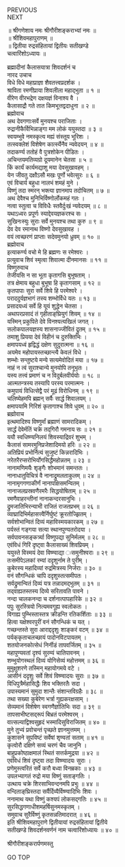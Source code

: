 PREVIOUS  
NEXT  
  
॥ श्रीगणेशाय नमः श्रीगौरीशङ्कराभ्यां नमः ॥  
॥ श्रीशिवमहापुराणम् ॥  
॥ द्वितीया रुद्रसंहितायां द्वितीयः सतीखण्डे  
चत्वारिंशोऽध्यायः ॥  
  
ब्रह्मादीनां कैलासयात्रा शिवदर्शनं च  
नारद उचाच  
विधे विधे महाप्राज्ञा शैवतत्त्वप्रदर्शक ।  
श्राविता रमणीप्राया शिवलीला महाद्‌भुता ॥ १ ॥  
वीरेण वीरभद्रेण दक्षयज्ञं विनाश्य वै ।  
कैलासाद्रौ गते तात किमभूत्तद्वदाधुना ॥ २ ॥  
ब्रह्मोवाच  
अथ देवगणाःसर्वे मुनयश्च पराजिताः ।  
रुद्रानीकैर्विभिन्नाङ्‌गा मम लोकं ययुस्तदा ॥ ३ ॥  
स्वयम्भुवे नमस्कृत्य मह्यं संस्तूय भूरिशः ।  
तत्स्वक्लेशं विशेषेण कार्त्स्येनैव न्यवेदयन् ॥ ४ ॥  
तदाकर्ण्य ततोहं वै पुत्रशोकेन पीडितः ।  
अचिन्तयमतिव्यग्रो दूयमानेन चेतसा ॥ ५ ॥  
किं कार्यं कार्यमद्याशु मया देवसुखावहम् ।  
येन जीवतु दक्षौऽसौ मखः पूर्णो भवेत्सुरः ॥ ६ ॥  
एवं विचार्य बहुधा नालभं शमहं मुने ।  
विष्णुं तदा स्मरन् भक्त्या ज्ञानमाप तदोचितम् ॥ ७ ॥  
अथ देवैश्च मुनिभिर्विष्णोर्लोकमहं गतः ।  
नत्वा स्तुत्वा च विविधैः स्तवैर्दुःखं न्यवेदयम् ॥ ८ ॥  
यथाऽध्वरः प्रपूर्णः स्याद्देवयज्ञकरश्च सः ।  
सुखिनःस्युः सुराः सर्वे मुनयश्च तथा कुरु ॥ ९ ॥  
देव देव रमानाथ विष्णो देवसुखावह ।  
वयं त्वच्छरणं प्राप्ताः सदेवमुनयो ध्रुवम् ॥ १० ॥  
ब्रह्मोवाच  
इत्याकर्ण्य वचो मे हि ब्रह्मणः स रमेश्वरः ।  
प्रत्युवाच शिवं स्मृत्वा शिवात्मा दीनमानसः ॥ ११ ॥  
विष्णुरुवाच  
तेजीयसि न सा भूता कृतागसि बुभूषताम् ।  
तत्र क्षेमाय बहुधा बुभूषा हि कृतागसाम् ॥ १२ ॥  
कृतपापाः सुरा सर्वे शिवे हि परमेश्वरे ।  
पराददुर्यज्ञभागं तस्य शम्भोर्विधे यतः ॥ १३ ॥  
प्रसादयध्यं सर्वे हि यूयं शुद्धेन चेतसा ।  
अथापरप्रसादं तं गृहीताङ्‌घ्रियुगं शिवम् ॥ १४ ॥  
यस्मिन् प्रकुपिते देवे विनश्यत्यखिलं जगत् ।  
सलोकपालयज्ञस्य शासनाज्जीवितं द्रुतम् ॥ १५ ॥  
तमाशु प्रियया देवं विहीनं च दुरुक्तिभिः ।  
क्षमापयध्वं हृद्विद्धं दक्षेण सुदुरात्मना ॥ १६ ॥  
अयमेव महोपायस्तच्छान्त्यै केवलं विधे ।  
शम्भोः सन्तुष्टये मन्ये सत्यमेवोदितं मया ॥ १७ ॥  
नाहं न त्वं सुराश्चान्ये मुनयोपि तनूभृतः ।  
यस्य तत्त्वं प्रमाणं च न विदुर्बलवीर्ययोः ॥ १८ ॥  
आत्मतन्त्रस्य तस्यापि परस्य परमात्मनः ।  
कमुपायं विधित्सेद्वै परं मूढं विरोधिनम् ॥ १९ ॥  
चलिष्येहमपि ब्रह्मन् सर्वैः सार्द्ध शिवालयम् ।  
क्षमापयामि गिरिशं कृतागाश्च शिवे धुवम् ॥ २० ॥  
ब्रह्मोवाच  
इत्थमादिश्य विष्णुर्मां ब्रह्माणं सामरादिकम् ।  
सार्द्धं देवेर्मतिं चक्रे तद्‌गिरौ गमनाय सः ॥ २१ ॥  
ययौ स्वधिष्ण्यनिलयं शिवस्याद्रिवरं शुभम् ।  
कैलासं सामरमुनिप्रजेशादिमयो हरिः ॥ २२ ॥  
अतिप्रियं प्रभोर्नित्यं सुजुष्टं किन्नरादिभिः ।  
नरेतरैरप्सरोभिर्योगसिद्धैमहोन्नतम् ॥ २३ ॥  
नानामणिमयैः शृङ्‌गैः शोभमानं समन्ततः ।  
नानाधातुविचित्रं वै नानाद्रुमलताकुलम् ॥ २४ ॥  
नानामृगगणाकीर्णं नानापक्षिसमन्वितम् ।  
नानाजलप्रस्रवणैरमरैः सिद्धयोषिताम् ॥ २५ ॥  
रमणैवाहरन्तीनां नानाकन्दरसानुभिः ।  
द्रुमजातिभिरन्याभी राजितं राजतप्रभम् ॥ २६ ॥  
व्याघ्रादिभिर्महासत्त्वैर्निर्घुष्टं क्रूरतोज्झितम् ।  
सर्वशोभान्वितं दिव्यं महाविस्मयकारकम् ॥ २७ ॥  
पर्यस्तं गङ्‌गया सत्या स्थानपुण्यतरोदया ।  
सर्वपावनसङ्‌कर्त्र्या विष्णुपद्या सुनिर्मलम् ॥ २८ ॥  
एवंविधं गिरिं दृष्ट्वा कैलासाख्यं शिवप्रियम् ।  
ययुस्ते विस्मयं देवा विष्ण्वाद्या ःसमुनीश्वराः ॥ २९ ॥  
तःसमीपेऽलकां रम्यां ददृशुर्नाम ते पुरीम् ।  
कुबेरस्य महादिव्यां रुद्रमित्रस्य निर्जराः ॥ ३० ॥  
वनं सौगन्धिकं चापि ददृशुस्तत्समीपतः ।  
सर्वद्रुमान्वितं दिव्यं यत्र तन्नादमद्‌भुतम् ॥ ३१ ॥  
तद्‌वाह्यतस्तस्य दिव्ये सरितावति पावने ।  
नन्दा चालकनन्दा च दर्शनात्पापहारिके ॥ ३२ ॥  
पपुः सुरस्त्रियो नित्यमवगूह्य स्वलोकतः ।  
विगाह्य पुम्भिस्तास्तत्र क्रीडन्ति रतिकर्शिताः ॥ ३३ ॥  
हित्वा यक्षेश्वरपुरीं वनं सौगन्धिकं च यत् ।  
गच्छन्तस्ते सुरा आराद्ददृशुः शाङ्‌करं वटम् ॥ ३४ ॥  
पर्यक्‌कृताचलच्छायं पादोनविटपायतम् ।  
शतयोजनकोत्सेधं निर्नीडं तापवर्जितम् ॥ ३५ ॥  
महापुण्यवतां दृश्यं सुरम्यं चातिपावनम् ।  
शम्भुयोगस्थलं दिव्यं योगिसेव्यं महोत्तमम् ॥ ३६ ॥  
मुमुक्षुशरणे तस्मिन् महायोगमये वटे ।  
आसीनं ददृशुः सर्वे शिवं विष्ण्वादयः सुराः ॥ ३७ ॥  
विधिपुत्रैर्महासिद्धैः शिव भक्तिरतैः सदा ।  
उपास्यमानं सुमुदा शान्तैः संशान्तविग्रहैः ॥ ३८ ॥  
तथा सख्या कुबेरेण भर्त्रा गुह्यकरक्षसाम् ।  
सेव्यमानं विशेषेण स्वगणैर्ज्ञातिभिः सदा ॥ ३९ ॥  
तापसाभीष्टसद्‌रूपं बिभ्रतं परमेश्वरम् ।  
वात्सल्याद्विश्वसुहृदं भस्मादिसुविराजितम् ॥ ४० ॥  
मुने तुभ्यं प्रवोचन्तं पृच्छते ज्ञानमुत्तमम् ।  
कुशासने सूपविष्टं सर्वेषां शृण्वतां सताम् ॥ ४१ ॥  
कृत्वोरौ दक्षिणे सव्यं चरणं चैव जानुनि ।  
बाहुप्रकोष्ठाक्षमालं स्थितं सत्तर्कमुद्रया ॥ ४२ ॥  
एवंविधं शिवं दृष्ट्वा तदा विष्ण्वादयः सुराः ।  
प्रणेमुस्त्वरितं सर्वे करौ बध्वा विनम्रकाः ॥ ४३ ॥  
उपलभ्यागतं रुद्रो मया विष्णुं सताङ्गतिः ।  
उत्थाय चक्रे शिरसाभिवन्दनमपि प्रभुः ॥ ४४ ॥  
वन्दिताङ्‌घ्रिस्तदा सर्वैर्दिव्यैर्विष्ण्वादिभिः शिवः ।  
ननामाथ यथा विष्णुं कश्यपं लोकसद्‌गतिः ॥ ४५ ॥  
सुरसिद्धगणाधीशमहर्षिसुनमस्कृतम् ।  
समुवाच सुरैर्विष्णुं कृतसन्नतिमादरात् ॥ ४६ ॥  
इति श्रीशिवमहापुराणे द्वितीयायां रुद्रसंहितायां द्वितीये  
सतीखण्डे शिवदर्शनवर्णनं नाम चत्वारिंशोध्यायः ॥ ४० ॥  
  
  
श्रीगौरीशङ्करार्पणमस्तु  
  
GO TOP
